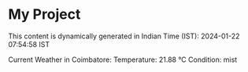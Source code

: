 # My Project

This content is dynamically generated in Indian Time (IST): 2024-01-22 07:54:58 IST


Current Weather in Coimbatore:
Temperature: 21.88 °C
Condition: mist
